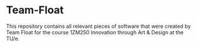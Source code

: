 # Team-Float
This repository contains all relevant pieces of software that were created by Team Float for the course 1ZM250 Innovation through Art &amp; Design at the TU/e.
